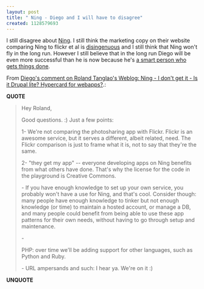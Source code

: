 ```yaml
---
layout: post
title: " Ning - Diego and I will have to disagree"
created: 1128579693
---
```

<p>I still disagree about <a href="http://www.dynamicobjects.com/d2r/">Ning</a>. I still think the marketing copy on their website comparing Ning to flickr et al is <a href="http://dictionary.reference.com/search?q=disingenuous">disingenuous</a> and I still think that Ning won't fly in the long run. However I still believe that in the long run Diego will be even more successful than he is now because he's <a href="http://www.joelonsoftware.com/articles/fog0000000073.html">a smart person who gets things done</a>.</p>

 <p>From <a href="http://www.rolandtanglao.com/archives/2005/10/05/ning_i_dont_get_it_is_it_drupal_lite_hypercard_for_webapps#comments">Diego's comment on Roland Tanglao's Weblog: Ning - I don't get it - Is it Drupal lite? Hypercard for webapps?</a>.:</p>
<p><b>QUOTE</b></p><blockquote>Hey Roland,

<p>Good questions. :) Just a few points:
</p>
<p>1- We're not comparing the photosharing app with Flickr. Flickr is an awesome service, but it serves a different, albeit related, need. The Flickr comparison is just to frame what it is, not to say that they're the same.</p>
<p>2- "they get my app" -- everyone developing apps on Ning benefits from what others have done. That's why the license for the code in the playground is Creative Commons.
</p><p>- If you have enough knowledge to set up your own service, you probably won't have a use for Ning, and that's cool. Consider though: many people have enough knowledge to tinker but not enough knowledge (or time) to maintain a hosted account, or manage a DB, and many people could benefit from being able to use these app patterns for their own needs, without having to go through setup and maintenance.
</p>-<p> PHP: over time we'll be adding support for other languages, such as Python and Ruby.</p>
<p>- URL ampersands and such: I hear ya. We're on it :)</p>

</blockquote><p><b>UNQUOTE</b></p>



